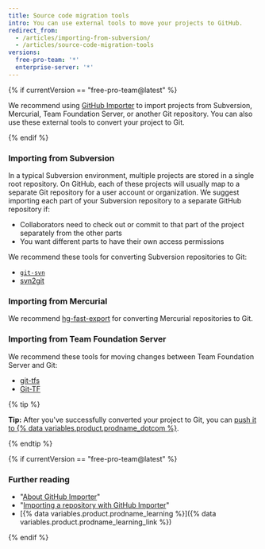```yaml
---
title: Source code migration tools
intro: You can use external tools to move your projects to GitHub.
redirect_from:
  - /articles/importing-from-subversion/
  - /articles/source-code-migration-tools
versions:
  free-pro-team: '*'
  enterprise-server: '*'
---
```


{% if currentVersion == "free-pro-team@latest" %}

We recommend using [GitHub Importer](/articles/about-github-importer) to import projects from Subversion, Mercurial, Team Foundation Server, or another Git repository. You can also use these external tools to convert your project to Git.

{% endif %}

### Importing from Subversion

In a typical Subversion environment, multiple projects are stored in a single root repository. On GitHub, each of these projects will usually map to a separate Git repository for a user account or organization. We suggest importing each part of your Subversion repository to a separate GitHub repository if:

* Collaborators need to check out or commit to that part of the project separately from the other parts
* You want different parts to have their own access permissions

We recommend these tools for converting Subversion repositories to Git:

- [`git-svn`](https://git-scm.com/docs/git-svn)
- [svn2git](https://github.com/nirvdrum/svn2git)

### Importing from Mercurial

We recommend [hg-fast-export](https://github.com/frej/fast-export) for converting Mercurial repositories to Git.

### Importing from Team Foundation Server

We recommend these tools for moving changes between Team Foundation Server and Git:

- [git-tfs](https://github.com/git-tfs/git-tfs)
- [Git-TF](https://gittf.codeplex.com/)

{% tip %}

**Tip:** After you've successfully converted your project to Git, you can [push it to {% data variables.product.prodname_dotcom %}](/articles/pushing-commits-to-a-remote-repository/).

{% endtip %}

{% if currentVersion == "free-pro-team@latest" %}

### Further reading

- "[About GitHub Importer](/articles/about-github-importer)"
- "[Importing a repository with GitHub Importer](/articles/importing-a-repository-with-github-importer)"
- [{% data variables.product.prodname_learning %}]({% data variables.product.prodname_learning_link %})

{% endif %}
